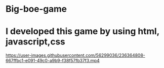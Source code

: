 # Big-boe-game
# I developed this game by using html, javascript,css

https://user-images.githubusercontent.com/56299036/236364808-667ffbc1-e091-49c0-a9b9-f38f57fb37f3.mp4

